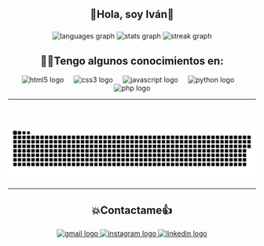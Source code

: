 <h2 align="center">🤖Hola, soy Iván👋</h2>

###

<div align="center">
  <img src="https://github-readme-stats.vercel.app/api/top-langs?username=Ivan-Lobaton&locale=es&hide_title=false&layout=compact&card_width=320&langs_count=4&theme=gruvbox&hide_border=true" height="150" alt="languages graph"  />
  <img src="https://github-readme-stats.vercel.app/api?username=Ivan-Lobaton&hide_title=false&hide_rank=false&show_icons=true&include_all_commits=true&count_private=true&disable_animations=false&theme=gruvbox&locale=es&hide_border=true&custom_title=Estad%C3%ADsticas%20del%20perfil" height="150" alt="stats graph"  />
  <img src="https://streak-stats.demolab.com?user=Ivan-Lobaton&locale=es&mode=daily&theme=gruvbox&hide_border=true&border_radius=5" height="150" alt="streak graph"  />
</div>

###

<h2 align="center">👨‍💻Tengo algunos conocimientos en:</h2>
<div align="center">
  <img src="https://cdn.jsdelivr.net/gh/devicons/devicon/icons/html5/html5-original.svg" height="30" alt="html5 logo"  />
  <img width="12" />
  <img src="https://cdn.jsdelivr.net/gh/devicons/devicon/icons/css3/css3-original.svg" height="30" alt="css3 logo"  />
  <img width="12" />
  <img src="https://cdn.jsdelivr.net/gh/devicons/devicon/icons/javascript/javascript-original.svg" height="30" alt="javascript logo"  />
  <img width="12" />
  <img src="https://cdn.jsdelivr.net/gh/devicons/devicon/icons/python/python-original.svg" height="30" alt="python logo"  />
  <img width="12" />
  <img src="https://cdn.jsdelivr.net/gh/devicons/devicon/icons/php/php-original.svg" height="30" alt="php logo"  />
</div>

<hr/>

###

<br>
<p align="center">
<img src="https://raw.githubusercontent.com/jaypavasiya/jaypavasiya/output/github-contribution-grid-snake-dark.svg" alt="snake"></center>
</p>

<hr/>

###

<h2 align="center">💥Contactame👍</h2>
<div align="center">
  <a href="mailto:ivan.lobaton.co@gmail.com" target="_blank">
    <img src="https://img.shields.io/static/v1?message=Gmail&logo=gmail&label=&color=D14836&logoColor=white&labelColor=&style=for-the-badge" height="35" alt="gmail logo"  />
  </a>
  <a href="https://www.instagram.com/ivanlobaton_/" target="_blank">
    <img src="https://img.shields.io/static/v1?message=Instagram&logo=instagram&label=&color=E4405F&logoColor=white&labelColor=&style=for-the-badge" height="35" alt="instagram logo"  />
  </a>
  <a href="https://www.linkedin.com/in/ivan-lobaton/" target="_blank">
    <img src="https://img.shields.io/static/v1?message=LinkedIn&logo=linkedin&label=&color=0077B5&logoColor=white&labelColor=&style=for-the-badge" height="35" alt="linkedin logo"  />
  </a>
</div>

###
